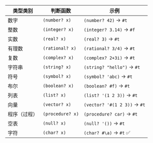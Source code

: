 
| 类型类别   | 判断函数             | 示例                           |
| ------ | ---------------- | ---------------------------- |
| 数字     | `(number? x)`    | `(number? 42)` → `#t`        |
| 整数     | `(integer? x)`   | `(integer? 3.14)` → `#f`     |
| 实数     | `(real? x)`      | `(real? 3)` → `#t`           |
| 有理数    | `(rational? x)`  | `(rational? 3/4)` → `#t`     |
| 复数     | `(complex? x)`   | `(complex? 2+3i)` → `#t`     |
| 字符串    | `(string? x)`    | `(string? "hello")` → `#t`   |
| 符号     | `(symbol? x)`    | `(symbol? 'abc)` → `#t`      |
| 布尔     | `(boolean? x)`   | `(boolean? #f)` → `#t`       |
| 列表     | `(list? x)`      | `(list? '(1 2 3))` → `#t`    |
| 向量     | `(vector? x)`    | `(vector? '#(1 2 3))` → `#t` |
| 程序（过程） | `(procedure? x)` | `(procedure? car)` → `#t`    |
| 空表     | `(null? x)`      | `(null? '())` → `#t`         |
| 字符     | `(char? x)`      | `(char? #\a)` → `#t` ✅       |
